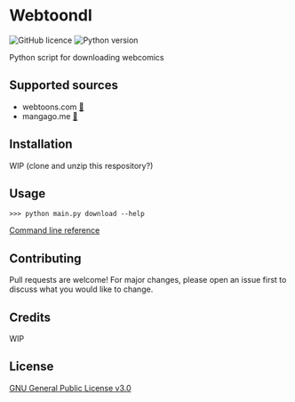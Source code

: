 # Webtoondl

![GitHub licence](https://img.shields.io/github/license/Ycmelon/webtoondl?color=00D564)
![Python version](https://img.shields.io/badge/Python-3.8-00D564.svg)

Python script for downloading webcomics

## Supported sources

- webtoons.com [:page_facing_up:](https://github.com/Ycmelon/webtoondl/wiki/Webtoon.com)
- mangago.me [:page_facing_up:](https://github.com/Ycmelon/webtoondl/wiki/Mangago.me)

## Installation

WIP (clone and unzip this respository?)

## Usage

```
>>> python main.py download --help
```

[Command line reference](https://github.com/Ycmelon/webtoondl/wiki/Command-line-reference)

## Contributing

Pull requests are welcome! For major changes, please open an issue first to discuss what you would like to change.

## Credits

WIP

## License

[GNU General Public License v3.0](https://choosealicense.com/licenses/gpl-3.0/)
